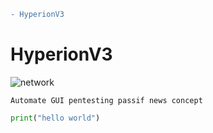 ```diff
- HyperionV3
```
# HyperionV3
![network](https://user-images.githubusercontent.com/59021489/104730862-13b13680-573b-11eb-8e4e-1f41eea187a5.gif)


```
Automate GUI pentesting passif news concept
```
```PYTHON
print("hello world")
```
